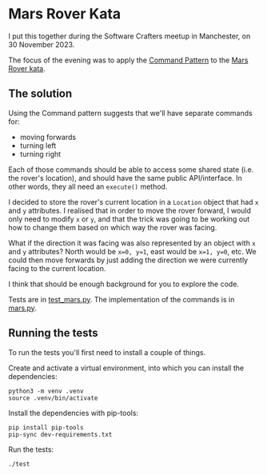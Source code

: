 Mars Rover Kata
===============

I put this together during the Software Crafters meetup in Manchester, on 30 November 2023.

The focus of the evening was to apply the [Command Pattern] to the [Mars Rover kata].

[Command Pattern]: https://wiki.c2.com/?CommandPattern
[Mars Rover kata]: https://www.codurance.com/katas/mars-rover

The solution
------------

Using the Command pattern suggests that we'll have separate commands for:

- moving forwards
- turning left
- turning right

Each of those commands should be able to access some shared state (i.e. the rover's location),
and should have the same public API/interface. In other words, they all need an `execute()`
method.

I decided to store the rover's current location in a `Location` object that had `x` and `y`
attributes. I realised that in order to move the rover forward, I would only need to modify
`x` or `y`, and that the trick was going to be working out how to change them based on
which way the rover was facing.

What if the direction it was facing was also represented by an object with `x` and `y`
attributes? North would be `x=0, y=1`, east would be `x=1, y=0`, etc. We could then move
forwards by just adding the direction we were currently facing to the current location.

I think that should be enough background for you to explore the code.

Tests are in [test_mars.py](./test_mars.py). The implementation of the commands is in
[mars.py](./mars.py).

Running the tests
-----------------

To run the tests you'll first need to install a couple of things.

Create and activate a virtual environment, into which you can install the dependencies:

    python3 -m venv .venv
    source .venv/bin/activate

Install the dependencies with pip-tools:

    pip install pip-tools
    pip-sync dev-requirements.txt

Run the tests:

    ./test
